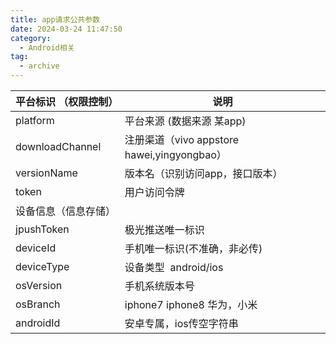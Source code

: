 ```yaml
---
title: app请求公共参数
date: 2024-03-24 11:47:50
category:
  - Android相关
tag:
  - archive
---
```



| 平台标识 （权限控制） | 说明 |
| --- | --- |
| platform | 平台来源  (数据来源 某app) |
| downloadChannel | 注册渠道（vivo appstore hawei,yingyongbao） |
| versionName | 版本名（识别访问app，接口版本） |
| token | 用户访问令牌 |
| 设备信息（信息存储） |  |
| jpushToken | 极光推送唯一标识 |
| deviceId | 手机唯一标识(不准确，非必传) |
| deviceType | 设备类型  android/ios |
| osVersion | 手机系统版本号 |
| osBranch | iphone7 iphone8 华为，小米 |
| androidId | 安卓专属，ios传空字符串 |
